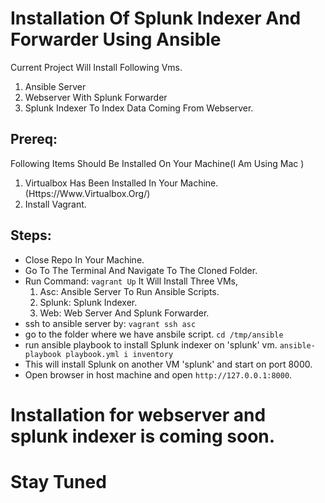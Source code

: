 # Installation Of Splunk Indexer And Forwarder Using Ansible

Current Project Will Install Following Vms.
1. Ansible Server
2. Webserver With Splunk Forwarder
3. Splunk Indexer To Index Data Coming From Webserver.


## Prereq: 
Following Items Should Be Installed On Your Machine(I Am Using Mac )
1. Virtualbox Has Been Installed In Your Machine. (Https://Www.Virtualbox.Org/)
2. Install Vagrant.

## Steps:
- Close Repo In Your Machine.
- Go To The Terminal And Navigate To The Cloned Folder.
- Run Command:
`vagrant Up`
	It Will Install Three VMs,
	1. Asc: Ansible Server To Run Ansible Scripts.
	2. Splunk: Splunk Indexer.
	3. Web: Web Server And Splunk Forwarder.
- ssh to ansible server by:
`vagrant ssh asc`
- go to the folder where we have ansbile script.
`cd /tmp/ansible`
- run ansible playbook to install Splunk indexer on 'splunk' vm. 
`ansible-playbook playbook.yml i inventory`
- This will install Splunk on another VM 'splunk' and start on port 8000.
- Open browser in host machine and open `http://127.0.0.1:8000`.

# Installation for webserver and splunk indexer is coming soon. 

# Stay Tuned
